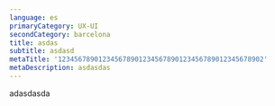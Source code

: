 ```yaml
---
language: es
primaryCategory: UX-UI
secondCategory: barcelona
title: asdas
subtitle: asdasd
metaTitle: '123456789012345678901234567890123456789012345678902'
metaDescription: asdasdas
---
```

adasdasda
